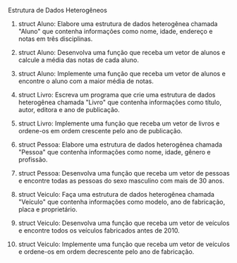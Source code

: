 Estrutura de Dados Heterogêneos

1. struct Aluno: Elabore uma estrutura de dados heterogênea chamada "Aluno" que
  contenha informações como nome, idade, endereço e notas em três disciplinas.

2. struct Aluno: Desenvolva uma função que receba um vetor de alunos e calcule a média
  das notas de cada aluno.

3. struct Aluno: Implemente uma função que receba um vetor de alunos e encontre o
  aluno com a maior média de notas.

4. struct Livro: Escreva um programa que crie uma estrutura de dados heterogênea
  chamada "Livro" que contenha informações como título, autor, editora e ano de
  publicação.

5. struct Livro: Implemente uma função que receba um vetor de livros e ordene-os em
  ordem crescente pelo ano de publicação.

6. struct Pessoa: Elabore uma estrutura de dados heterogênea chamada "Pessoa" que
  contenha informações como nome, idade, gênero e profissão.

7. struct Pessoa: Desenvolva uma função que receba um vetor de pessoas e encontre
  todas as pessoas do sexo masculino com mais de 30 anos.

8. struct Veiculo: Faça uma estrutura de dados heterogênea chamada "Veículo" que
  contenha informações como modelo, ano de fabricação, placa e proprietário.

9. struct Veiculo: Desenvolva uma função que receba um vetor de veículos e encontre
  todos os veículos fabricados antes de 2010.

10. struct Veiculo: Implemente uma função que receba um vetor de veículos e ordene-os
  em ordem decrescente pelo ano de fabricação.
